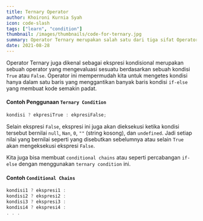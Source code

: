 ```yaml
---
title: Ternary Operator
author: Khoironi Kurnia Syah
icon: code-slash
tags: ["learn", "condition"]
thumbnail: /images/thumbnails/code-for-ternary.jpg
summary: Operator Ternary merupakan salah satu dari tiga sifat Operator yang digunakan untuk menentukan ekspresi berdasarkan suatu kondisi.
date: 2021-08-28
---
```


Operator Ternary juga dikenal sebagai ekspresi kondisional merupakan sebuah operator yang mengevaluasi sesuatu berdasarkan sebuah kondisi `True` atau `False`. Operator ini mempermudah kita untuk mengetes kondisi hanya dalam satu baris yang menggantikan banyak baris kondisi `if-else` yang membuat kode semakin padat.

#### Contoh Penggunaan `Ternary Condition`

```javascript
kondisi ? ekpresiTrue : ekpresiFalse;
```

Selain ekspresi `False`, ekspresi ini juga akan dieksekusi ketika kondisi tersebut bernilai `null`, `Nan`, `0`, `""` (string kosong), dan `undefined`. Jadi setiap nilai yang bernilai seperti yang disebutkan sebelumnya atau selain `True` akan mengeksekusi ekspresi `False`.

Kita juga bisa membuat `conditional chains` atau seperti percabangan `if-else` dengan menggunakan `ternary condition` ini.

#### Contoh `Conditional Chains`

```javascript
kondisi1 ? ekspresi1 :
kondisi2 ? ekspresi2 :
kondisi3 ? ekspresi3 :
kondisi4 ? ekspresi4 :
. . .
```
